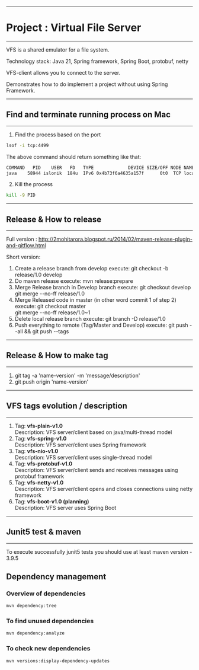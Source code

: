 *******************************************
# Project : Virtual File Server
*******************************************
VFS is a shared emulator for a file system.

Technology stack: Java 21, Spring framework, Spring Boot, protobuf, netty

VFS-client allows you to connect to the server.

Demonstrates how to do implement a project without using Spring Framework.

*******************************************
## Find and terminate running process on Mac
*******************************************
1. Find the process based on the port
```bash
lsof -i tcp:4499
```
The above command should return something like that:
```bash
COMMAND   PID    USER   FD   TYPE             DEVICE SIZE/OFF NODE NAME
java    58944 islonik  184u  IPv6 0x4b73f6a4635a157f      0t0  TCP localhost:4499 (LISTEN)
```

2. Kill the process
```bash
kill -9 PID
```

*******************************************
## Release & How to release
*******************************************

Full version : http://2mohitarora.blogspot.ru/2014/02/maven-release-plugin-and-gitflow.html

Short version:
1) 	Create a release branch from develop
execute: git checkout -b release/1.0 develop
2) 	Do maven release
execute: mvn release:prepare 
3) 	Merge Release branch in Develop branch
execute: git checkout develop             
		 git merge --no-ff release/1.0 
4) 	Merge Released code in master (in other word commit 1 of step 2)
execute: git checkout master               
		 git merge --no-ff release/1.0~1 
5) 	Delete local release branch
execute: git branch -D release/1.0
6) 	Push everything to remote (Tag/Master and Develop)
execute: git push --all && git push --tags

*******************************************
## Release & How to make tag
*******************************************
1) git tag -a 'name-version' -m 'message/description'
2) git push origin 'name-version'

*******************************************
## VFS tags evolution / description  
*******************************************
1) Tag: <b>vfs-plain-v1.0</b><br/>
Description: VFS server/client based on java/multi-thread model
2) Tag: <b>vfs-spring-v1.0</b><br/>
Description: VFS server/client uses Spring framework
3) Tag: <b>vfs-nio-v1.0</b><br/>
Description: VFS server/client uses single-thread model
4) Tag: <b>vfs-protobuf-v1.0</b><br/>
Description: VFS server/client sends and receives messages using protobuf framework
5) Tag: <b>vfs-netty-v1.0</b><br/>
Description: VFS server/client opens and closes connections using netty framework
6) Tag: <b>vfs-boot-v1.0 (planning)</b><br/>
Description: VFS server uses Spring Boot

*******************************************
## Junit5 test & maven
*******************************************
To execute successfully junit5 tests you should use at least maven version - 3.9.5 

## Dependency management

### Overview of dependencies

```bash
mvn dependency:tree
```

### To find unused dependencies
```bash
mvn dependency:analyze
```

### To check new dependencies
```bash
mvn versions:display-dependency-updates
```